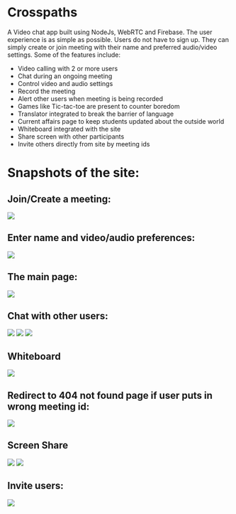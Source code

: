 # Crosspaths
A Video chat app built using NodeJs, WebRTC and Firebase. The user experience is as simple as possible. Users do not have to sign up. They can simply create or join meeting with their name and preferred audio/video settings. Some of the features include:
- Video calling with 2 or more users
- Chat during an ongoing meeting 
- Control video and audio settings
- Record the meeting
- Alert other users when meeting is being recorded
- Games like Tic-tac-toe are present to counter boredom
- Translator integrated to break the barrier of language
- Current affairs page to keep students updated about the outside world
- Whiteboard integrated with the site
- Share screen with other participants
- Invite others directly from site by meeting ids

# Snapshots of the site:
## Join/Create a meeting:
<img src='/screenshots/ss1.png'/>

## Enter name and video/audio preferences:
<img src='/screenshots/ss2.png'/>

## The main page: 
<img src='/screenshots/ss3.png'/>

## Chat with other users:
<img src='/screenshots/ss4.png'/>

<img src='/screenshots/ss5.png'/>
<img src='/screenshots/ss6.png'/>

## Whiteboard
<img src='/screenshots/ss7.png'/>

## Redirect to 404 not found page if user puts in wrong meeting id:
<img src='/screenshots/ss8.png'/>

## Screen Share
<img src='/screenshots/ss9.png'/>
<img src='/screenshots/ss10.png'/>

## Invite users:
<img src='/screenshots/ss11.png'/>
